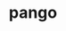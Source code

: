 ---
title: "pango"
layout: cache
categories: [package, develop]
meta: {"versions": ["1.52.2"], "compilers": ["gcc@=11.4.0"], "oss": ["ubuntu22.04"], "platforms": ["linux"], "targets": ["x86_64_v3"], "stacks": ["e4s", "root"], "num_specs": 5, "num_specs_by_stack": {"root": 5, "e4s": 5}}
spec_details: [{"hash": "vkqaghhzih2j64c3yqlkscbvvmf3deq3", "compiler": "gcc@=11.4.0", "versions": ["1.52.2"], "os": "ubuntu22.04", "platform": "linux", "target": "x86_64_v3", "variants": ["+X", "build_system=meson", "buildtype=release", "default_library=shared", "~strip"], "stacks": ["root", "e4s"], "size": "-", "tarball": "https://binaries.spack.io/develop/build_cache/linux-ubuntu22.04-x86_64_v3/gcc-11.4.0/pango-1.52.2/linux-ubuntu22.04-x86_64_v3-gcc-11.4.0-pango-1.52.2-vkqaghhzih2j64c3yqlkscbvvmf3deq3.spack"}, {"hash": "4if4h3poutlzauq7gl46jm5rpvftcdvd", "compiler": "gcc@=11.4.0", "versions": ["1.52.2"], "os": "ubuntu22.04", "platform": "linux", "target": "x86_64_v3", "variants": ["+X", "build_system=meson", "buildtype=release", "default_library=shared", "~strip"], "stacks": ["root", "e4s"], "size": "-", "tarball": "https://binaries.spack.io/develop/build_cache/linux-ubuntu22.04-x86_64_v3/gcc-11.4.0/pango-1.52.2/linux-ubuntu22.04-x86_64_v3-gcc-11.4.0-pango-1.52.2-4if4h3poutlzauq7gl46jm5rpvftcdvd.spack"}, {"hash": "ic2riigkbwa6o5exuloz6puvd54i3zia", "compiler": "gcc@=11.4.0", "versions": ["1.52.2"], "os": "ubuntu22.04", "platform": "linux", "target": "x86_64_v3", "variants": ["+X", "build_system=meson", "buildtype=release", "default_library=shared", "~strip"], "stacks": ["root", "e4s"], "size": "-", "tarball": "https://binaries.spack.io/develop/build_cache/linux-ubuntu22.04-x86_64_v3/gcc-11.4.0/pango-1.52.2/linux-ubuntu22.04-x86_64_v3-gcc-11.4.0-pango-1.52.2-ic2riigkbwa6o5exuloz6puvd54i3zia.spack"}, {"hash": "bepy4djjg7k5ez6dhvtr2drmj34ty7p3", "compiler": "gcc@=11.4.0", "versions": ["1.52.2"], "os": "ubuntu22.04", "platform": "linux", "target": "x86_64_v3", "variants": ["+X", "build_system=meson", "buildtype=release", "default_library=shared", "~strip"], "stacks": ["root", "e4s"], "size": "-", "tarball": "https://binaries.spack.io/develop/build_cache/linux-ubuntu22.04-x86_64_v3/gcc-11.4.0/pango-1.52.2/linux-ubuntu22.04-x86_64_v3-gcc-11.4.0-pango-1.52.2-bepy4djjg7k5ez6dhvtr2drmj34ty7p3.spack"}, {"hash": "jimzqvfsqmgp3mkoevfttizg4fbmjo45", "compiler": "gcc@=11.4.0", "versions": ["1.52.2"], "os": "ubuntu22.04", "platform": "linux", "target": "x86_64_v3", "variants": ["+X", "build_system=meson", "buildtype=release", "default_library=shared", "~strip"], "stacks": ["root", "e4s"], "size": "-", "tarball": "https://binaries.spack.io/develop/build_cache/linux-ubuntu22.04-x86_64_v3/gcc-11.4.0/pango-1.52.2/linux-ubuntu22.04-x86_64_v3-gcc-11.4.0-pango-1.52.2-jimzqvfsqmgp3mkoevfttizg4fbmjo45.spack"}]
---